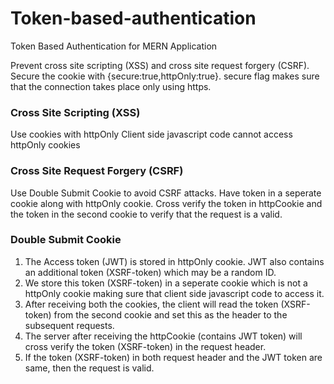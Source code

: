 # Token-based-authentication
Token Based Authentication for MERN Application

Prevent cross site scripting (XSS) and cross site request forgery (CSRF).
Secure the cookie with {secure:true,httpOnly:true}.
secure flag makes sure that the connection takes place only using https.

### Cross Site Scripting (XSS)
  Use cookies with httpOnly
    Client side javascript code cannot access httpOnly cookies
    
### Cross Site Request Forgery (CSRF)
  Use Double Submit Cookie to avoid CSRF attacks.
    Have token in a seperate cookie along with httpOnly cookie. Cross verify the token in httpCookie and the token in the second cookie to verify that the request is a valid.
    
### Double Submit Cookie
  1. The Access token (JWT) is stored in httpOnly cookie. JWT also contains an additional token (XSRF-token) which may be a random ID.
  2. We store this token (XSRF-token) in a seperate cookie which is not a httpOnly cookie making sure that client side javascript code to access it.
  3. After receiving both the cookies, the client will read the token (XSRF-token) from the second cookie and set this as the header to the subsequent requests.
  4. The server after receiving the httpCookie (contains JWT token) will cross verify the token (XSRF-token) in the request header.
  5. If the token (XSRF-token) in both request header and the JWT token are same, then the request is valid.
